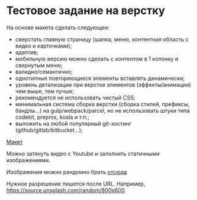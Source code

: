 # Тестовое задание на верстку

На основе макета сделать следующее:

- сверстать главную страницу (шапка, меню, контентная область с видео и карточками);
- адаптив;
- мобильную версию можно сделать с контентом в 1 колонку и свернутым меню;
- валидно/семантично;
- однотипные повторяющиеся элементы вставлять динамически;
- уровень детализации при верстке элементов (эффекты/анимации) чем выше, тем лучше;
- рекомендуется не использовать чистый CSS;
- минимальная система сборка верстки (сборка стилей, префиксы, бандлы...) на gulp/webpack/parcel, но не использовать штуки типа codekit, prepros, koala и т.п.;
- выложить на любой популярный git-хостинг (github/gitlab/bitbucket...);

[Макет](https://freebies.fluxes.com/youtube-redesign/)

Можно затянуть видео с Youtube и заполнить статичными изображениями.

Изображения можно рандомно брать [отсюда](https://source.unsplash.com/random)

Нужное разрешение пишется после URL. Например, https://source.unsplash.com/random/800x600.
